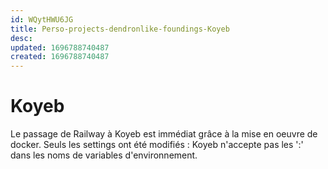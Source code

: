 ```yaml
---
id: WQytHWU6JG
title: Perso-projects-dendronlike-foundings-Koyeb
desc: 
updated: 1696788740487
created: 1696788740487
---
```

# Koyeb

Le passage de Railway à Koyeb est immédiat grâce à la mise en oeuvre de docker.
Seuls les settings ont été modifiés : Koyeb n'accepte pas les ':' dans les noms de variables d'environnement.
